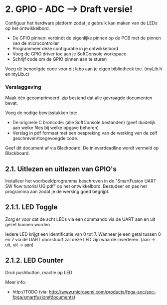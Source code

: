 # 2. GPIO - ADC --> Draft versie!

Configuur het hardware platform zodat je gebruik kan maken van de LEDs op het ontwikkelbord.
 * De GPIO pinnen: verbindt de eigenlijke pinnen op de PCB met de pinnen van de microcontroller
 * Programmeer deze configuratie in je ontwikkelbord
 * Voeg de GPIO driver toe aan je SoftConsole workspace
 * Schrijf code om de GPIO pinnen aan te sturen
 
Voeg de benodigde code voor dit labo aan je eigen bibliotheek toe. (myLib.h en myLib.c)

### Verslaggeving
Maak één gecomprimeerd .zip bestand dat alle gevraagde documenten bevat.

Voeg de nodige bewijsstukken toe:
 * De originele C broncode: (alle SoftConsole bestanden) (geef duidelijk aan welke files bij welke opgave behoren)
 * Verslag in pdf formaat met een bespreking van de werking van de zelf geschreven/toegevoegde code.

Geef dit document af via Blackboard. 
De inleverdeadline wordt vermeld op Blackboard.


## 2.1. Uitlezen en uitlezen van GPIO's
Installeer het voorbeeldprogramma beschreven in de "SmartFusion UART SW flow tutorial UG.pdf" op het ontwikkelbord.
Bestudeer en pas het programma aan zodat je de werking goed begrijpt.

## 2.1.1. LED Toggle
Zorg er voor dat de acht LEDs via een commando via de UART aan en uit gezet kunnen worden.

Iedere LED krijgt een identificatie van 0 tot 7.
Wanneer je een getal tussen 0 en 7 via de UART doorstuurt zal deze LED zijn waarde inverteren. (aan -> uit, uit -> aan)

## 2.1.2. LED Counter
Druk pushbutton, reactie op LED



Meer info: 
 * http://TODO (via: http://www.microsemi.com/products/fpga-soc/soc-fpga/smartfusion#documents)
